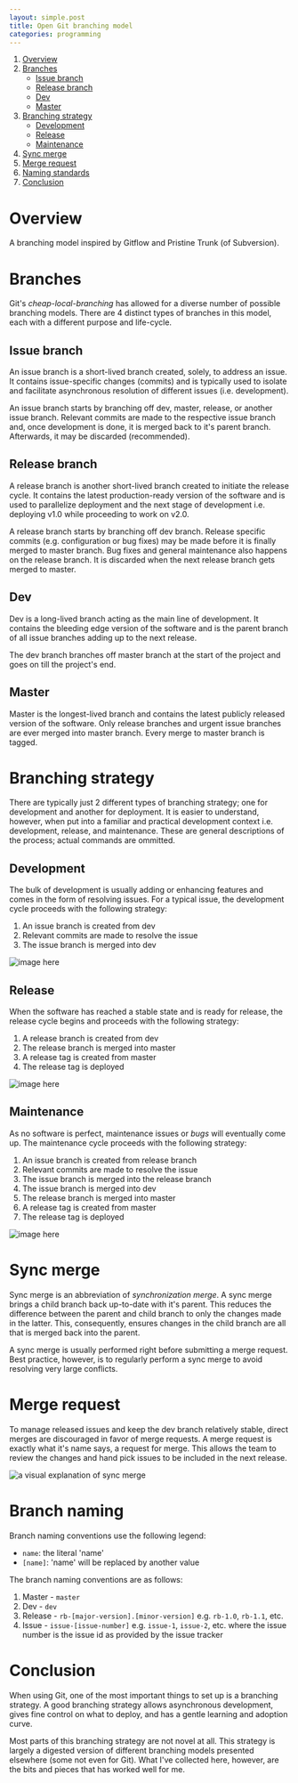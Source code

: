 ```yaml
---
layout: simple.post
title: Open Git branching model
categories: programming
---
```


1. [Overview](#overview)
2. [Branches](#branches)
    - [Issue branch](#issue-branch)
    - [Release branch](#release-branch)
    - [Dev](#dev)
    - [Master](#master)
3. [Branching strategy](#branching-strategy)
    - [Development](#development)
    - [Release](#release)
    - [Maintenance](#maintenance)
4. [Sync merge](#)
5. [Merge request](#merge-request)
6. [Naming standards](#naming-standards)
7. [Conclusion](#conclusion)

# Overview

A branching model inspired by Gitflow and Pristine Trunk (of Subversion).

# Branches

Git's *cheap-local-branching* has allowed for a diverse number of possible branching models. There are 4 distinct types of branches in this model, each with a different purpose and life-cycle.

## Issue branch

An issue branch is a short-lived branch created, solely, to address an issue. It contains issue-specific changes (commits) and is typically used to isolate and facilitate asynchronous resolution of different issues (i.e. development).

An issue branch starts by branching off dev, master, release, or another issue branch. Relevant commits are made to the respective issue branch and, once development is done, it is merged back to it's parent branch. Afterwards, it may be discarded (recommended).

## Release branch

A release branch is another short-lived branch created to initiate the release cycle. It contains the latest production-ready version of the software and is used to parallelize deployment and the next stage of development i.e. deploying v1.0 while proceeding to work on v2.0.

A release branch starts by branching off dev branch. Release specific commits (e.g. configuration or bug fixes) may be made before it is finally merged to master branch. Bug fixes and general maintenance also happens on the release branch. It is discarded when the next release branch gets merged to master.

## Dev

Dev is a long-lived branch acting as the main line of development. It contains the bleeding edge version of the software and is the parent branch of all issue branches adding up to the next release.

The dev branch branches off master branch at the start of the project and goes on till the project's end.

## Master

Master is the longest-lived branch and contains the latest publicly released version of the software. Only release branches and urgent issue branches are ever merged into master branch. Every merge to master branch is tagged.

# Branching strategy

There are typically just 2 different types of branching strategy; one for development and another for deployment. It is easier to understand, however, when put into a familiar and practical development context i.e. development, release, and maintenance. These are general descriptions of the process; actual commands are ommitted.

## Development

The bulk of development is usually adding or enhancing features and comes in the form of resolving issues. For a typical issue, the development cycle proceeds with the following strategy:

1. An issue branch is created from dev
2. Relevant commits are made to resolve the issue
3. The issue branch is merged into dev

![image here]()

## Release

When the software has reached a stable state and is ready for release, the release cycle begins and proceeds with the following strategy:

1. A release branch is created from dev
2. The release branch is merged into master
3. A release tag is created from master
4. The release tag is deployed

![image here]()

## Maintenance

As no software is perfect, maintenance issues or *bugs* will eventually come up. The maintenance cycle proceeds with the following strategy:

1. An issue branch is created from release branch
2. Relevant commits are made to resolve the issue
3. The issue branch is merged into the release branch
4. The issue branch is merged into dev
5. The release branch is merged into master
6. A release tag is created from master
7. The release tag is deployed

![image here]()

# Sync merge

Sync merge is an abbreviation of *synchronization merge*. A sync merge brings a child branch back up-to-date with it's parent. This reduces the difference between the parent and child branch to only the changes made in the latter. This, consequently, ensures changes in the child branch are all that is merged back into the parent.

A sync merge is usually performed right before submitting a merge request. Best practice, however, is to regularly perform a sync merge to avoid resolving very large conflicts.

# Merge request

To manage released issues and keep the dev branch relatively stable, direct merges are discouraged in favor of merge requests. A merge request is exactly what it's name says, a request for merge. This allows the team to review the changes and hand pick issues to be included in the next release.

![a visual explanation of sync merge]()

# Branch naming

Branch naming conventions use the following legend:

- `name`: the literal 'name'
- `[name]`: 'name' will be replaced by another value

The branch naming conventions are as follows:

1. Master - `master`
2. Dev - `dev`
3. Release - `rb-[major-version].[minor-version]` e.g. `rb-1.0`, `rb-1.1`, etc.
4. Issue - `issue-[issue-number]` e.g. `issue-1`, `issue-2`, etc. where the issue number is the issue id as provided by the issue tracker

# Conclusion

When using Git, one of the most important things to set up is a branching strategy. A good branching strategy allows asynchronous development, gives fine control on what to deploy, and has a gentle learning and adoption curve.

Most parts of this branching strategy are not novel at all. This strategy is largely a digested version of different branching models presented elsewhere (some not even for Git). What I've collected here, however, are the bits and pieces that has worked well for me.
